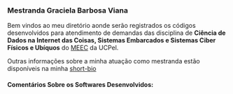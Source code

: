 ### Mestranda Graciela Barbosa Viana ###

Bem vindos ao meu diretório aonde serão registrados os códigos desenvolvidos para atendimento de demandas das disciplina de **Ciência de Dados na Internet das Coisas, Sistemas Embarcados e Sistemas Ciber Físicos e Ubíquos** do [MEEC](https://pos.ucpel.edu.br/ppgeec/) da UCPel.

Outras informações sobre a minha atuação como mestranda estão disponíveis na minha [short-bio](http://olaria.ucpel.edu.br/scfu/doku.php?id=tiago_azevedo_appolinario_da_silva)

#### Comentários Sobre os Softwares Desenvolvidos: ####
